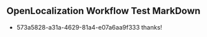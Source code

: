 ## OpenLocalization Workflow Test MarkDown
* 573a5828-a31a-4629-81a4-e07a6aa9f333 thanks!

<!--HONumber=Aug16_HO3-->


